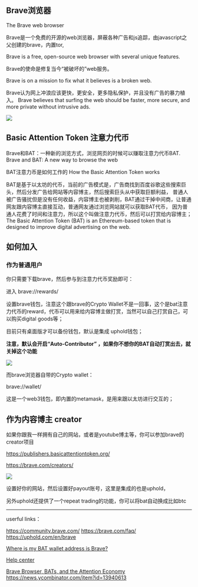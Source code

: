 ## Brave浏览器
The Brave web browser

Brave是一个免费的开源的web浏览器，屏蔽各种广告和js追踪，由javascript之父创建的brave，内置tor,

Brave is a free, open-source web browser with several unique features.

Brave的使命是修复当今“被破坏的”web服务。

Brave is on a mission to fix what it believes is a broken web. 

Brave认为网上冲浪应该更快，更安全，更多隐私保护，并且没有广告的暴力植入。
Brave believes that surfing the web should be faster, more secure, and more private without intrusive ads.

![](/docs/docs_image/blockchain/ecosystem/brave01.png)

## Basic Attention Token 注意力代币

Brave和BAT：一种新的浏览方式，浏览网页的时候可以赚取注意力代币BAT.
Brave and BAT: A new way to browse the web

BAT注意力币是如何工作的
How the Basic Attention Token works

BAT是基于以太坊的代币，当前的广告模式是，广告商找到百度谷歌这些搜索巨头，然后分发广告给网站等内容博主，然后搜索巨头从中获取巨额利益，
普通人被广告骚扰但是没有任何收益，内容博主也被剥削，BAT通过干掉中间商，让普通网友跟内容博主直接互动，普通网友通过浏览网站就可以获取BAT代币，
因为普通人花费了时间和注意力，所以这个叫做注意力代币，然后可以打赏给内容博主；
The Basic Attention Token (BAT) is an Ethereum-based token that is designed to improve digital advertising on the web.

## 如何加入

### 作为普通用户

你只需要下载brave，然后参与到注意力代币奖励即可：

进入 brave://rewards/

设置brave钱包，注意这个跟brave的Crypto Wallet不是一回事，这个是bat注意力代币的reward，代币可以用来给内容博主做打赏，当然可以自己打赏自己，可以购买digital goods等；

目前只有桌面版才可以备份钱包，默认是集成 uphold钱包；

**注意，默认会开启“Auto-Contributor” ，如果你不想你的BAT自动打赏出去，就关掉这个功能**

![](/docs/docs_image/blockchain/ecosystem/brave02.png)

而brave浏览器自带的Crypto wallet：

brave://wallet/

这是一个web3钱包，即内置的metamask，是用来跟以太坊进行交互的；

## 作为内容博主 creator

如果你跟我一样拥有自己的网站，或者是youtube博主等，你可以参加brave的creator项目

https://publishers.basicattentiontoken.org/

https://brave.com/creators/

![](/docs/docs_image/blockchain/ecosystem/brave03.png)

设置好你的网站，然后设置好payout账号，这里是集成的也是uphold，

另外uphold还提供了一个repeat trading的功能，你可以将bat自动换成比如btc



---

userful links：

https://community.brave.com/
https://brave.com/faq/
https://uphold.com/en/brave

[Where is my BAT wallet address is Brave?](https://www.reddit.com/r/BATProject/comments/8ta0m4/where_is_my_bat_wallet_address_is_brave/)

[Help center](https://support.brave.com/hc/)

[Brave Browser, BATs, and the Attention Economy](https://www.youtube.com/watch?v=yR-ayASDdrE&feature=youtu.be)
https://news.ycombinator.com/item?id=13940613